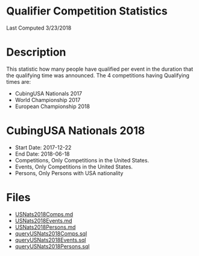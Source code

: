# **Qualifier Competition Statistics**
Last Computed 3/23/2018 

# Description
This statistic how many people have qualified per event in the duration that the qualifying time was announced.
The 4 competitions having Qualifying times are:
- CubingUSA Nationals 2017
- World Championship 2017
- European Championship 2018

# CubingUSA Nationals 2018
- Start Date: 2017-12-22
- End Date: 2018-06-18
- Competitions, Only Competitions in the United States.
- Events, Only Competitions in the United States.
- Persons, Only Persons with USA nationality

# Files 
 - [USNats2018Comps.md](https://github.com/Jambrose777/JacobAmbroseWCAStatistics/blob/master/QualifierStats/USNats2018Comps.md) 
 - [USNats2018Events.md](https://github.com/Jambrose777/JacobAmbroseWCAStatistics/blob/master/QualifierStats/USNats2018Events.md) 
 - [USNats2018Persons.md](https://github.com/Jambrose777/JacobAmbroseWCAStatistics/blob/master/QualifierStats/USNats2018Persons.md) 
 - [queryUSNats2018Comps.sql](https://github.com/Jambrose777/JacobAmbroseWCAStatistics/blob/master/QualifierStats/queryUSNats2018Comps.sql) 
 - [queryUSNats2018Events.sql](https://github.com/Jambrose777/JacobAmbroseWCAStatistics/blob/master/QualifierStats/queryUSNats2018Events.sql) 
 - [queryUSNats2018Persons.sql](https://github.com/Jambrose777/JacobAmbroseWCAStatistics/blob/master/QualifierStats/queryUSNats2018Persons.sql) 
